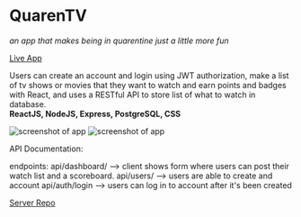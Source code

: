 # QuarenTV
*an app that makes being in quarentine just a little more fun*

[Live App](https://quarentv.herokuapp.com/)

Users can create an account and login using JWT authorization, make a list of tv shows or movies that they want to watch and earn points and badges with React, and uses a RESTful API to store list of what to watch in database. <br />
**ReactJS, NodeJS, Express, PostgreSQL, CSS**

<img src="https://i.imgur.com/H42JHVk.png" alt="screenshot of app" />
<img src="https://i.imgur.com/F95BN3z.png" alt="screenshot of app" />


API Documentation: 

endpoints:
api/dashboard/ -->  client shows form where users can post their watch list and a scoreboard.
api/users/ --> users are able to create and account
api/auth/login --> users can log in to account after it's been created

[Server Repo](https://github.com/jennifrmarie/quarentv-server.git)


